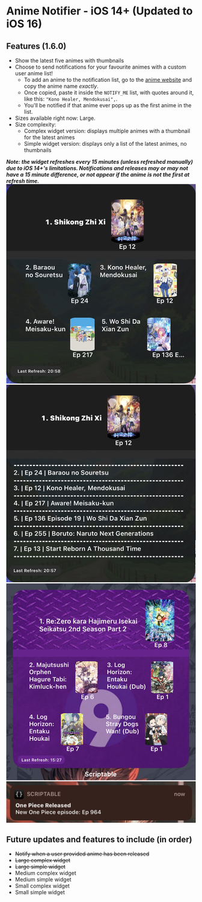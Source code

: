 # Anime Notifier - iOS 14+ (Updated to iOS 16)

## Features (1.6.0)
- Show the latest five animes with thumbnails
- Choose to send notifications for your favourite animes with a custom user anime list!
	- To add an anime to the notification list, go to the [anime website](https://goload.pro) and copy the anime name *exactly*.
	- Once copied, paste it inside the ```NOTIFY_ME``` list, with quotes around it, like this: ```"Kono Healer, Mendokusai",```.
	- You'll be notified if that anime ever pops up as the first anime in the list.
- Sizes available right now: Large.
- Size complexity:
	- Complex widget version: displays multiple animes with a thumbnail for the latest animes
	- Simple widget version: displays only a list of the latest animes, no thumbnails

***Note: the widget refreshes every 15 minutes (unless refreshed manually) due to iOS 14+'s limitations. Notifications and releases may or may not have a 15 minute difference, or not appear if the anime is not the first at refresh time.***
![alt Anime Notifier on Homescreen](https://github.com/SkinnyDevi/scriptable/blob/main/images/genericLarge.jpg)
![alt Anime Notifier on Homescreen (Simple)](https://github.com/SkinnyDevi/scriptable/blob/main/images/genericSimple.jpg)
![alt Anime Notifier on Homescreen with 9animeBG](https://github.com/SkinnyDevi/scriptable/blob/main/images/9animeWidget.jpg)
![alt Anime Notifier notifications](https://github.com/SkinnyDevi/scriptable/blob/main/images/notifications.jpg)

## Future updates and features to include (in order)
- ~~Notify when a user provided anime has been released~~
- ~~Large complex widget~~
- ~~Large simple widget~~
- Medium complex widget
- Medium simple widget
- Small complex widget
- Small simple widget